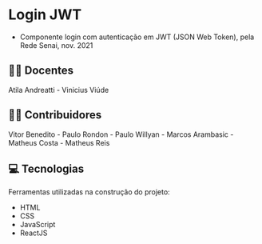 # Login JWT
* Componente login com autenticação em JWT (JSON Web Token), pela Rede Senai, nov. 2021
 

## 👨‍🏫 Docentes

Atila Andreatti - 
Vinicius Viúde


## 👨‍💻 Contribuidores

Vitor Benedito - Paulo Rondon -
Paulo Willyan - Marcos Arambasic -
Matheus Costa - Matheus Reis


## 💻 Tecnologias

Ferramentas utilizadas na construção do projeto:

- HTML
- CSS
- JavaScript
- ReactJS
